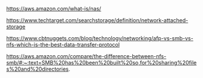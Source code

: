 https://aws.amazon.com/what-is/nas/

https://www.techtarget.com/searchstorage/definition/network-attached-storage

https://www.cbtnuggets.com/blog/technology/networking/afp-vs-smb-vs-nfs-which-is-the-best-data-transfer-protocol

https://aws.amazon.com/compare/the-difference-between-nfs-smb/#:~:text=SMB%20has%20been%20built%20so,for%20sharing%20files%20and%20directories.
